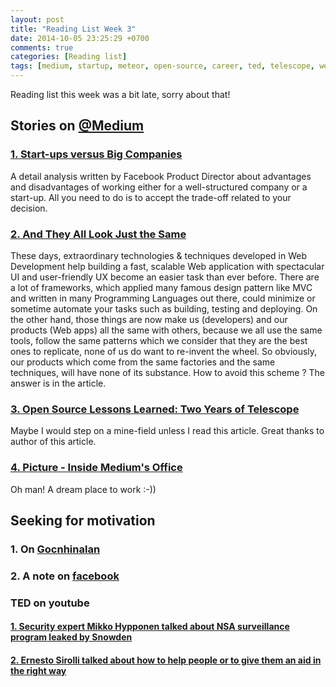 ```yaml
---
layout: post
title: "Reading List Week 3"
date: 2014-10-05 23:25:29 +0700
comments: true
categories: [Reading list]
tags: [medium, startup, meteor, open-source, career, ted, telescope, webdev]
---
```


Reading list this week was a bit late, sorry about that!

## Stories on [@Medium](https://medium.com)

### [1. Start-ups versus Big Companies](https://medium.com/the-year-of-the-looking-glass/start-ups-versus-big-companies-f275800e78e5)

A detail analysis written by Facebook Product Director about advantages and disadvantages of working either for a well-structured company or a start-up. All you need to do is to accept the trade-off related to your decision.

<!-- more -->

### [2. And They All Look Just the Same](https://medium.com/@Brilliantcrank/and-they-all-look-just-the-same-590bd966055)

These days, extraordinary technologies & techniques developed in Web Development help building a fast, scalable Web application with spectacular UI and user-friendly UX become an easier task than ever before. There are a lot of frameworks, which applied many famous design pattern like MVC and  written in many Programming Languages out there, could minimize or sometime automate your tasks such as building, testing and deploying. On the other hand, those things are now make us (developers) and our products (Web apps) all the same with others, because we all use the same tools, follow the same patterns which we consider that they are the best ones to replicate, none of us do want to re-invent the wheel. So obviously, our products which come from the same factories and the same techniques, will have none of its substance. How to avoid this scheme ? The answer is in the article.

### [3. Open Source Lessons Learned: Two Years of Telescope](https://medium.com/@sachagreif/open-source-lessons-learned-two-years-of-telescope-be4ed955b39)

Maybe I would step on a mine-field unless I read this article. Great 
thanks to author of this article.

### [4. Picture - Inside Medium's Office](https://medium.com/@dahul/inside-medium-94931f66eebd)

Oh man! A dream place to work :-))

## Seeking for motivation 

### 1. On [Gocnhinalan](http://www.gocnhinalan.com/blog-cua-alan-va-bca/tuoi-tre-doi-khat.html)

### 2. A note on [facebook](https://www.facebook.com/notes/10152753634628909/)

### TED on youtube

#### [1. Security expert Mikko Hypponen talked about NSA surveillance program leaked by Snowden](https://www.youtube.com/watch?v=mbRz8To3On)

#### [2. Ernesto Sirolli talked about how to help people or to give them an aid in the right way](https://www.youtube.com/watch?v=vp7fGJp1kww)
